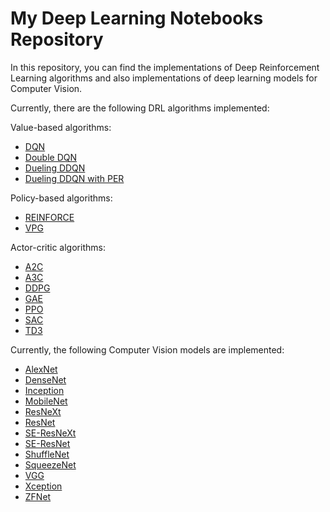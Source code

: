 # My Deep Learning Notebooks Repository

In this repository, you can find the implementations of Deep Reinforcement Learning algorithms and also implementations of deep learning models for Computer Vision.

Currently, there are the following DRL algorithms implemented:

Value-based algorithms: 
* [DQN](https://github.com/CelikAbdullah/deep-learning-notebooks/blob/main/Deep%20Reinforcement%20Learning/Value%20Based/DQN.ipynb)
* [Double DQN](https://github.com/CelikAbdullah/deep-learning-notebooks/blob/main/Deep%20Reinforcement%20Learning/Value%20Based/Double%20DQN.ipynb)
* [Dueling DDQN](https://github.com/CelikAbdullah/deep-learning-notebooks/blob/main/Deep%20Reinforcement%20Learning/Value%20Based/Dueling%20DDQN.ipynb)
* [Dueling DDQN with PER](https://github.com/CelikAbdullah/deep-learning-notebooks/blob/main/Deep%20Reinforcement%20Learning/Value%20Based/Dueling%20DDQN%20with%20PER.ipynb)

Policy-based algorithms:
* [REINFORCE](https://github.com/CelikAbdullah/deep-learning-notebooks/blob/main/Deep%20Reinforcement%20Learning/Policy%20Based/REINFORCE.ipynb)
* [VPG](https://github.com/CelikAbdullah/deep-learning-notebooks/blob/main/Deep%20Reinforcement%20Learning/Policy%20Based/VPG.ipynb)

Actor-critic algorithms:
* [A2C](https://github.com/CelikAbdullah/deep-learning-notebooks/blob/main/Deep%20Reinforcement%20Learning/Actor-Critic/A2C.ipynb)
* [A3C](https://github.com/CelikAbdullah/deep-learning-notebooks/blob/main/Deep%20Reinforcement%20Learning/Actor-Critic/A3C.ipynb)
* [DDPG](https://github.com/CelikAbdullah/deep-learning-notebooks/blob/main/Deep%20Reinforcement%20Learning/Actor-Critic/DDPG.ipynb)
* [GAE](https://github.com/CelikAbdullah/deep-learning-notebooks/blob/main/Deep%20Reinforcement%20Learning/Actor-Critic/GAE.ipynb)
* [PPO](https://github.com/CelikAbdullah/deep-learning-notebooks/blob/main/Deep%20Reinforcement%20Learning/Actor-Critic/PPO.ipynb)
* [SAC](https://github.com/CelikAbdullah/deep-learning-notebooks/blob/main/Deep%20Reinforcement%20Learning/Actor-Critic/SAC.ipynb)
* [TD3](https://github.com/CelikAbdullah/deep-learning-notebooks/blob/main/Deep%20Reinforcement%20Learning/Actor-Critic/TD3.ipynb)


Currently, the following Computer Vision models are implemented:
* [AlexNet](https://github.com/CelikAbdullah/deep-learning-notebooks/blob/main/Computer%20Vision/models/AlexNet.ipynb)
* [DenseNet](https://github.com/CelikAbdullah/deep-learning-notebooks/blob/main/Computer%20Vision/models/DenseNet.ipynb)
* [Inception](https://github.com/CelikAbdullah/deep-learning-notebooks/blob/main/Computer%20Vision/models/Inception.ipynb)
* [MobileNet](https://github.com/CelikAbdullah/deep-learning-notebooks/blob/main/Computer%20Vision/models/MobileNet.ipynb)
* [ResNeXt](https://github.com/CelikAbdullah/deep-learning-notebooks/blob/main/Computer%20Vision/models/ResNeXt.ipynb)
* [ResNet](https://github.com/CelikAbdullah/deep-learning-notebooks/blob/main/Computer%20Vision/models/ResNet.ipynb)
* [SE-ResNeXt](https://github.com/CelikAbdullah/deep-learning-notebooks/blob/main/Computer%20Vision/models/SE-ResNeXt.ipynb)
* [SE-ResNet](https://github.com/CelikAbdullah/deep-learning-notebooks/blob/main/Computer%20Vision/models/SE-ResNet.ipynb)
* [ShuffleNet](https://github.com/CelikAbdullah/deep-learning-notebooks/blob/main/Computer%20Vision/models/ShuffleNet.ipynb)
* [SqueezeNet](https://github.com/CelikAbdullah/deep-learning-notebooks/blob/main/Computer%20Vision/models/SqueezeNet.ipynb)
* [VGG](https://github.com/CelikAbdullah/deep-learning-notebooks/blob/main/Computer%20Vision/models/VGG.ipynb)
* [Xception](https://github.com/CelikAbdullah/deep-learning-notebooks/blob/main/Computer%20Vision/models/Xception.ipynb)
* [ZFNet](https://github.com/CelikAbdullah/deep-learning-notebooks/blob/main/Computer%20Vision/models/ZFNet.ipynb)

